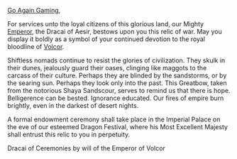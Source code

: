 [Go Again Gaming](https://twitter.com/GoAgainGamingAz?s=20&t=P-UJrsDEKTnDioivcldB3g),

For services unto the loyal citizens of this glorious land, our Mighty [Emperor](https://legendarystories.net/heroes-of-rathe/emperor-about.html), the Dracai of Aesir, bestows upon you this relic of war. May you display it boldly as a symbol of your continued devotion to the royal bloodline of [Volcor](https://legendarystories.net/world-of-rathe/volcor/volcor.html).

Shiftless nomads continue to resist the glories of civilization. They skulk in their dunes, jealously guard their oases, clinging like maggots to the carcass of their culture. Perhaps they are blinded by the sandstorms, or by the searing sun. Perhaps they look only into the past. This Greatbow, taken from the notorious Shaya Sandscour, serves to remind us that there is hope. Belligerence can be bested. Ignorance educated. Our fires of empire burn brightly, even in the darkest of desert nights.

A formal endowment ceremony shall take place in the Imperial Palace on the eve of our esteemed Dragon Festival, where his Most Excellent Majesty shall entrust this relic to you in perpetuity.

Dracai of Ceremonies by will of the Emperor of Volcor
